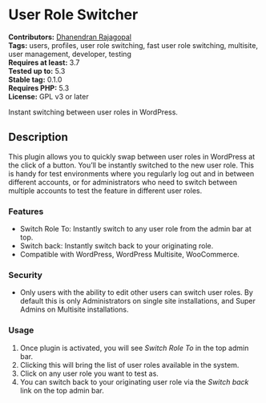 # User Role Switcher #

**Contributors:** [Dhanendran Rajagopal](https://dhanendranrajagopal.me/)  
**Tags:** users, profiles, user role switching, fast user role switching, multisite, user management, developer, testing  
**Requires at least:** 3.7  
**Tested up to:** 5.3  
**Stable tag:** 0.1.0  
**Requires PHP:** 5.3  
**License:** GPL v3 or later  

Instant switching between user roles in WordPress.

## Description ##

This plugin allows you to quickly swap between user roles in WordPress at the click of a button. You’ll be instantly switched to the new user role. This is handy for test environments where you regularly log out and in between different accounts, or for administrators who need to switch between multiple accounts to test the feature in different user roles.

### Features ###

 * Switch Role To: Instantly switch to any user role from the admin bar at top.
 * Switch back: Instantly switch back to your originating role.
 * Compatible with WordPress, WordPress Multisite, WooCommerce.

### Security ###

 * Only users with the ability to edit other users can switch user roles. By default this is only Administrators on single site installations, and Super Admins on Multisite installations.

### Usage ###

 1. Once plugin is activated, you will see *Switch Role To* in the top admin bar.
 2. Clicking this will bring the list of user roles available in the system.
 3. Click on any user role you want to test as.
 4. You can switch back to your originating user role via the *Switch back* link on the top admin bar.